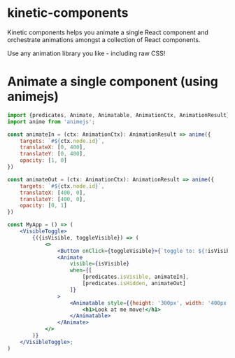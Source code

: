 # kinetic-components

Kinetic components helps you animate a single React component and orchestrate animations amongst a collection of React components.

Use any animation library you like - including raw CSS!

# Animate a single component (using animejs)

```jsx
import {predicates, Animate, Animatable, AnimationCtx, AnimationResult} from 'kinetic-components';
import anime from 'animejs';

const animateIn = (ctx: AnimationCtx): AnimationResult => anime({
    targets: `#${ctx.node.id}`,
    translateX: [0, 400],
    translateY: [0, 400],
    opacity: [1, 0]
})

const animateOut = (ctx: AnimationCtx): AnimationResult => anime({
    targets: `#${ctx.node.id}`,
    translateX: [400, 0],
    translateY: [400, 0],
    opacity: [0, 1]
})

const MyApp = () => (
    <VisibleToggle>
        {({isVisible, toggleVisible}) => (
            <>
                <Button onClick={toggleVisible}>{`toggle to: ${!isVisible}`}</Button>
                <Animate
                    visible={isVisible}
                    when={[
                        [predicates.isVisible, animateIn],
                        [predicates.isHidden, animateOut]
                    ]}
                >
                    <Animatable style={{height: '300px', width: '400px', backgroundColor: 'orange'}}>
                        <h1>Look at me move!</h1>
                    </Animatable>
                </Animate>
            </>
        )}
    </VisibleToggle>;
)
```
